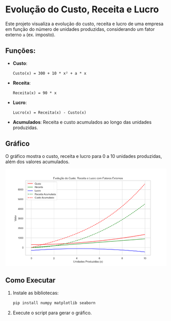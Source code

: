 # Evolução do Custo, Receita e Lucro

Este projeto visualiza a evolução do custo, receita e lucro de uma empresa em função do número de unidades produzidas, considerando um fator externo `a` (ex. imposto).

## Funções:

- **Custo**: 
   ```text
   Custo(x) = 300 + 10 * x² + a * x
   ```
- **Receita**: 
   ```text
   Receita(x) = 90 * x
   ```
- **Lucro**: 
   ```text
   Lucro(x) = Receita(x) - Custo(x)
   ```
- **Acumulados**: Receita e custo acumulados ao longo das unidades produzidas.

## Gráfico

O gráfico mostra o custo, receita e lucro para 0 a 10 unidades produzidas, além dos valores acumulados.

![Gráfico de Custo, Receita e Lucro](imagem-grafico.png)

## Como Executar

1. Instale as bibliotecas:
   ```bash
   pip install numpy matplotlib seaborn
   ```
2. Execute o script para gerar o gráfico.

